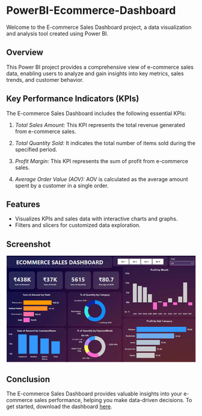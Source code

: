 # PowerBI-Ecommerce-Dashboard

Welcome to the E-commerce Sales Dashboard project, a data visualization and analysis tool created using Power BI.

## Overview

This Power BI project provides a comprehensive view of e-commerce sales data, enabling users to analyze and gain insights into key metrics, sales trends, and customer behavior.

## Key Performance Indicators (KPIs)

The E-commerce Sales Dashboard includes the following essential KPIs:

1. *Total Sales Amount:* This KPI represents the total revenue generated from e-commerce sales.

2. *Total Quantity Sold:* It indicates the total number of items sold during the specified period.

3. *Profit Margin:* This KPI represents the sum of profit from e-commerce sales.

4. *Average Order Value (AOV):* AOV is calculated as the average amount spent by a customer in a single order.

## Features

- Visualizes KPIs and sales data with interactive charts and graphs.
- Filters and slicers for customized data exploration.

## Screenshot

![Dashboard_Image](Dashboard_Image.png)

## Conclusion

The E-commerce Sales Dashboard provides valuable insights into your e-commerce sales performance, helping you make data-driven decisions. To get started, download the dashboard [here](Ecommerce%20Sales%20Dashboard.pbix).
